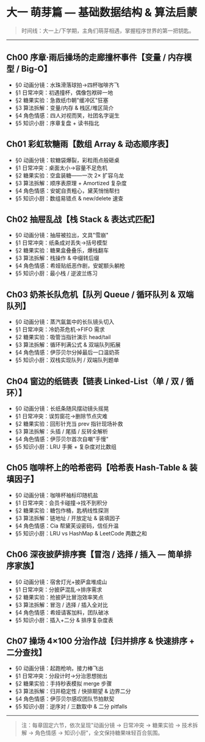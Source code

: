 # 大一 萌芽篇 — 基础数据结构 & 算法启蒙

> 时间线：大一上/下学期，主角们萌芽相遇，掌握程序世界的第一把钥匙。

---

## Ch00 序章·雨后操场的走廊撞杯事件【变量 / 内存模型 / Big-O】
- §0 动画分镜：水珠滑落球拍→四杯咖啡齐飞  
- §1 日常冲突：初遇撞杯，偶像包袱碎一地  
- §2 糖果实验：急救纸巾朝"缓冲区"狂塞  
- §3 算法拆解：变量/内存 & 栈区/堆区简介  
- §4 角色情感：四人对视而笑，社团名字诞生  
- §5 知识小厨：序章复盘 + 读书指北  

## Ch01 彩虹软糖雨【数组 Array & 动态顺序表】
- §0 动画分镜：软糖袋爆裂，彩粒雨点般砸桌  
- §1 日常冲突：桌面太小→容量不足危机  
- §2 糖果实验：空盒装糖——一次 2× 扩容乌龙  
- §3 算法拆解：顺序表原理 + Amortized 复杂度  
- §4 角色情感：安妮自责粗心，黛芙悄悄帮扫  
- §5 知识小厨：数组易错点 & new/delete 速查  

## Ch02 抽屉乱战【栈 Stack & 表达式匹配】
- §0 动画分镜：抽屉被拉出，文具"雪崩"  
- §1 日常冲突：纸条成对丢失→括号模型  
- §2 糖果实验：糖果盒叠叠乐，爆栈翻车  
- §3 算法拆解：栈操作 & 中缀转后缀  
- §4 角色情感：希娅贴纸恶作剧，安妮额头躺枪  
- §5 知识小厨：最小栈 / 逆波兰练习  

## Ch03 奶茶长队危机【队列 Queue / 循环队列 & 双端队列】
- §0 动画分镜：蒸汽氤氲中的长队镜头切入  
- §1 日常冲突：冷奶茶危机→FIFO 需求  
- §2 糖果实验：吸管当指针演示 head/tail  
- §3 算法拆解：循环判满公式 & 双端队列拓展  
- §4 角色情感：伊莎贝尔分掉最后一口温奶茶  
- §5 知识小厨：双栈实现队列 / 双端队列题单  

## Ch04 窗边的纸链表【链表 Linked-List（单 / 双 / 循环）】
- §0 动画分镜：长纸条随风摆动镜头摇晃  
- §1 日常冲突：误剪窗花→删除节点灾难  
- §2 糖果实验：回形针充当 prev 指针现场补救  
- §3 算法拆解：头插 / 尾插 / 反转全解析  
- §4 角色情感：伊莎贝尔首次自嘲"手慢"  
- §5 知识小厨：LRU 手撕 + 复杂度对比数组  

## Ch05 咖啡杯上的哈希密码【哈希表 Hash-Table & 装填因子】
- §0 动画分镜：咖啡杯袖标印随机盐  
- §1 日常冲突：会员卡碰撞→找不到积分  
- §2 糖果实验：糖包作桶，匙柄线性探测  
- §3 算法拆解：链地址 / 开放定址 & 装填因子  
- §4 角色情感：Cia 帮黛芙设密码，信任升温  
- §5 知识小厨：LRU vs HashMap & LeetCode 两数之和  

## Ch06 深夜披萨排序赛【冒泡 / 选择 / 插入 — 简单排序家族】
- §0 动画分镜：宿舍灯光+披萨盒堆成山  
- §1 日常冲突：分披萨混乱→排序需求  
- §2 糖果实验：抢披萨比冒泡效率笑点  
- §3 算法拆解：冒泡 / 选择 / 插入全对比  
- §4 角色情感：希娅请客加料，团队破冰  
- §5 知识小厨：插入+二分 & 排序复杂度表  

## Ch07 操场 4×100 分治作战【归并排序 & 快速排序 + 二分查找】
- §0 动画分镜：起跑枪响，接力棒飞出  
- §1 日常冲突：分段计时→分治思想抛出  
- §2 糖果实验：手持秒表模拟 merge 步骤  
- §3 算法拆解：归并稳定性 / 快排期望 & 边界二分  
- §4 角色情感：伊莎贝尔感叹团队节拍默契  
- §5 知识小厨：逆序对 / 三数取中 & 二分 pitfalls  

---

> 注：每章固定六节，依次呈现"动画分镜 → 日常冲突 → 糖果实验 → 技术拆解 → 角色情感 → 知识小厨"，全文保持糖果味轻百合氛围。 